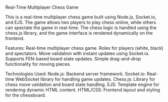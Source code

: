 Real-Time Multiplayer Chess Game

This is a real-time multiplayer chess game built using Node.js, Socket.io, and EJS. The game allows two players to play chess online, while others can spectate the game in real-time. The chess logic is handled using the chess.js library, and the game interface is rendered dynamically on the frontend.

Features:
Real-time multiplayer chess game.
Roles for players (white, black) and spectators.
Move validation with instant updates using Socket.io.
Supports FEN-based board state updates.
Simple drag-and-drop functionality for moving pieces.


Technologies Used:
Node.js: Backend server framework.
Socket.io: Real-time WebSocket library for handling game updates.
Chess.js: Library for chess move validation and board state handling.
EJS: Template engine for rendering dynamic HTML content.
HTML/CSS: Frontend layout and styling for the chessboard.
